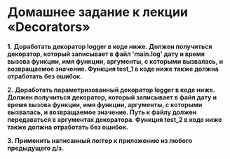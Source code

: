 # Домашнее задание к лекции «Decorators»
__1.__ __Доработать декоратор logger в коде ниже. Должен получиться декоратор,
который записывает в файл 'main.log' дату и время вызова функции, 
имя функции, аргументы, с которыми вызвалась, и возвращаемое значение.
Функция test_1 в коде ниже также должна отработать без ошибок.__

__2.__ __Доработать параметризованный декоратор logger в коде ниже. 
Должен получиться декоратор, который записывает в файл дату и время 
вызова функции, имя функции, аргументы, с которыми вызвалась, 
и возвращаемое значение. Путь к файлу должен передаваться в
аргументах декоратора. Функция test_2 в коде ниже также должна 
отработать без ошибок.__

__3.__ __Применить написанный логгер к приложению из любого
предыдущего д/з.__


